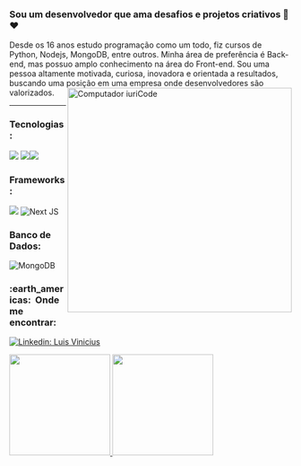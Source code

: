 ### Sou um desenvolvedor que ama desafios e projetos criativos 🚀❤️

Desde os 16 anos estudo programação como um todo, fiz cursos de Python, Nodejs, MongoDB, entre outros. Minha área de preferência é Back-end, mas possuo amplo conhecimento na área do Front-end. Sou uma pessoa altamente motivada, curiosa, inovadora e orientada a resultados, buscando uma posição em uma empresa onde desenvolvedores são valorizados.
<img src="https://raw.githubusercontent.com/MicaelliMedeiros/micaellimedeiros/master/image/computer-illustration.png" min-width="400px" max-width="400px" width="400px" align="right" alt="Computador iuriCode">

<hr />

### Tecnologias:
<img src="https://img.shields.io/badge/JavaScript-F7DF1E?style=for-the-badge&logo=javascript&logoColor=black"> <img src="https://img.shields.io/badge/TypeScript-007ACC?style=for-the-badge&logo=typescript&logoColor=white"><img src="https://img.shields.io/badge/Python-007ACC?style=for-the-badge&logo=python&logoColor=white">
### Frameworks:
<img src="https://img.shields.io/badge/Node.js-339933?style=for-the-badge&logo=nodedotjs&logoColor=white"> ![Next JS](https://img.shields.io/badge/Express.js-339933?style=for-the-badge&logo=express&logoColor=white)

### Banco de Dados:
![MongoDB](https://img.shields.io/badge/MongoDB-%234ea94b.svg?style=for-the-badge&logo=mongodb&logoColor=white)
 
 
 <h3> :earth_americas: &nbsp;Onde me encontrar: </h3> 

[![Linkedin: Luis Vinicius](https://img.shields.io/badge/-viinilv-blue?style=flat-square&logo=Linkedin&logoColor=white&link=viinilv)](https://www.linkedin.com/in/viinilv/)

 
<div>
  <a href="https://github.com/luisviniciuslv">
  <img height="180em" src="https://github-readme-stats-eight-theta.vercel.app/api?username=luisviniciuslv&show_icons=true&theme=tokyonight&include_all_commits=true&count_private=true"/>
  <img height="180em" src="https://github-readme-stats-eight-theta.vercel.app/api/top-langs/?username=luisviniciuslv&layout=compact&langs_count=7&theme=tokyonight"/>
</div>
